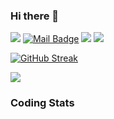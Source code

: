 ### Hi there 👋

<!--
**20Brayan01/20Brayan01** is a ✨ _special_ ✨ repository because its `README.md` (this file) appears on your GitHub profile.

Here are some ideas to get you started:

- 🔭 I’m currently working on ...
- 🌱 I’m currently learning ...
- 👯 I’m looking to collaborate on ...
- 🤔 I’m looking for help with ...
- 💬 Ask me about ...
- 📫 How to reach me: ...
- 😄 Pronouns: ...
- ⚡ Fun fact: ...
-->

[![](https://visitor-badge.laobi.icu/badge?page_id=20Brayan01.20Brayan01)](https://visitor-badge.laobi.icu/badge?page_id=20Brayan01.20Brayan01)
[![Mail Badge](https://img.shields.io/badge/-gmail-c14438?style=flat&logo=Gmail&logoColor=white&link=mailto:eryajf@163.com)](mailto:letsmailmahdikiani@gmail.com)
[![](https://img.shields.io/github/stars/20Brayan01?color=fefb7b&logo=Undertale)](https://github-readme-stats.vercel.app/api?username=20Brayan01&hide_title=false&hide_border=true&show_icons=true&include_all_commits=true&line_height=20&bg_color=0,EC6C6C,FFD479,FFFC79,73FA79&theme=graywhite&locale=cn)
[![](https://img.shields.io/github/followers/20Brayan01?color=27da6b&logo=Handshake)](https://github.com/20Brayan01?tab=followers)



[![GitHub Streak](https://streak-stats.demolab.com/?user=20Brayan01)](https://git.io/streak-stats)




![](https://github-profile-trophy.vercel.app/?username=20Brayan01&theme=dracula&no-frame=false&no-bg=false&margin-w=4)

### Coding Stats
<!--START_SECTION:waka--><!--END_SECTION:waka-->




